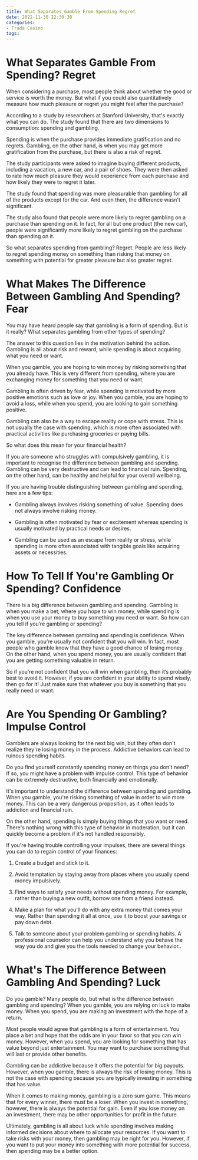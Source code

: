 ```yaml
---
title: What Separates Gamble From Spending Regret
date: 2022-11-30 22:30:38
categories:
- Trada Casino
tags:
---
```



#  What Separates Gamble From Spending? Regret

When considering a purchase, most people think about whether the good or service is worth the money. But what if you could also quantitatively measure how much pleasure or regret you might feel after the purchase?

According to a study by researchers at Stanford University, that's exactly what you can do. The study found that there are two dimensions to consumption: spending and gambling.

Spending is when the purchase provides immediate gratification and no regrets. Gambling, on the other hand, is when you may get more gratification from the purchase, but there is also a risk of regret.

The study participants were asked to imagine buying different products, including a vacation, a new car, and a pair of shoes. They were then asked to rate how much pleasure they would experience from each purchase and how likely they were to regret it later.

The study found that spending was more pleasurable than gambling for all of the products except for the car. And even then, the difference wasn't significant.

The study also found that people were more likely to regret gambling on a purchase than spending on it. In fact, for all but one product (the new car), people were significantly more likely to regret gambling on the purchase than spending on it.

So what separates spending from gambling? Regret. People are less likely to regret spending money on something than risking that money on something with potential for greater pleasure but also greater regret.

#  What Makes The Difference Between Gambling And Spending? Fear

You may have heard people say that gambling is a form of spending. But is it really? What separates gambling from other types of spending?

The answer to this question lies in the motivation behind the action. Gambling is all about risk and reward, while spending is about acquiring what you need or want.

When you gamble, you are hoping to win money by risking something that you already have. This is very different from spending, where you are exchanging money for something that you need or want.

Gambling is often driven by fear, while spending is motivated by more positive emotions such as love or joy. When you gamble, you are hoping to avoid a loss, while when you spend, you are looking to gain something positive.

Gambling can also be a way to escape reality or cope with stress. This is not usually the case with spending, which is more often associated with practical activities like purchasing groceries or paying bills.

So what does this mean for your financial health?

If you are someone who struggles with compulsively gambling, it is important to recognise the difference between gambling and spending. Gambling can be very destructive and can lead to financial ruin. Spending, on the other hand, can be healthy and helpful for your overall wellbeing.

If you are having trouble distinguishing between gambling and spending, here are a few tips:

- Gambling always involves risking something of value. Spending does not always involve risking money.

- Gambling is often motivated by fear or excitement whereas spending is usually motivated by practical needs or desires.

- Gambling can be used as an escape from reality or stress, while spending is more often associated with tangible goals like acquiring assets or necessities.

#  How To Tell If You're Gambling Or Spending?  Confidence

There is a big difference between gambling and spending. Gambling is when you make a bet, where you hope to win money, while spending is when you use your money to buy something you need or want. So how can you tell if you’re gambling or spending?

The key difference between gambling and spending is confidence. When you gamble, you’re usually not confident that you will win. In fact, most people who gamble know that they have a good chance of losing money. On the other hand, when you spend money, you are usually confident that you are getting something valuable in return.

So if you’re not confident that you will win when gambling, then it’s probably best to avoid it. However, if you are confident in your ability to spend wisely, then go for it! Just make sure that whatever you buy is something that you really need or want.

#  Are You Spending Or Gambling? Impulse Control

Gamblers are always looking for the next big win, but they often don't realize they're losing money in the process. Addictive behaviors can lead to ruinous spending habits.

Do you find yourself constantly spending money on things you don't need? If so, you might have a problem with impulse control. This type of behavior can be extremely destructive, both financially and emotionally.

It's important to understand the difference between spending and gambling. When you gamble, you're risking something of value in order to win more money. This can be a very dangerous proposition, as it often leads to addiction and financial ruin.

On the other hand, spending is simply buying things that you want or need. There's nothing wrong with this type of behavior in moderation, but it can quickly become a problem if it's not handled responsibly.

If you're having trouble controlling your impulses, there are several things you can do to regain control of your finances:

1. Create a budget and stick to it.

2. Avoid temptation by staying away from places where you usually spend money impulsively.

3. Find ways to satisfy your needs without spending money. For example, rather than buying a new outfit, borrow one from a friend instead.

4. Make a plan for what you'll do with any extra money that comes your way. Rather than spending it all at once, use it to boost your savings or pay down debt.

5. Talk to someone about your problem gambling or spending habits. A professional counselor can help you understand why you behave the way you do and give you the tools needed to change your behavior..

#  What's The Difference Between Gambling And Spending? Luck

Do you gamble? Many people do, but what is the difference between gambling and spending? When you gamble, you are relying on luck to make money. When you spend, you are making an investment with the hope of a return.

Most people would agree that gambling is a form of entertainment. You place a bet and hope that the odds are in your favor so that you can win money. However, when you spend, you are looking for something that has value beyond just entertainment. You may want to purchase something that will last or provide other benefits.

Gambling can be addictive because it offers the potential for big payouts. However, when you gamble, there is always the risk of losing money. This is not the case with spending because you are typically investing in something that has value.

When it comes to making money, gambling is a zero sum game. This means that for every winner, there must be a loser. When you invest in something, however, there is always the potential for gain. Even if you lose money on an investment, there may be other opportunities for profit in the future.

Ultimately, gambling is all about luck while spending involves making informed decisions about where to allocate your resources. If you want to take risks with your money, then gambling may be right for you. However, if you want to put your money into something with more potential for success, then spending may be a better option.